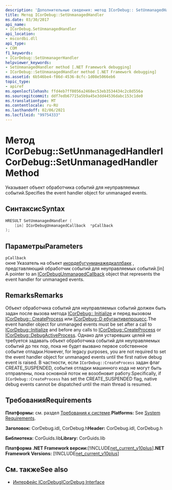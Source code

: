 ```yaml
---
description: 'Дополнительные сведения: метод ICorDebug:: SetUnmanagedHandler'
title: Метод ICorDebug::SetUnmanagedHandler
ms.date: 03/30/2017
api_name:
- ICorDebug.SetUnmanagedHandler
api_location:
- mscordbi.dll
api_type:
- COM
f1_keywords:
- ICorDebug::SetUnmanagerHandler
helpviewer_keywords:
- SetUnmanagedHandler method [.NET Framework debugging]
- ICorDebug::SetUnmanagedHandler method [.NET Framework debugging]
ms.assetid: 6b546be4-f86d-4536-8cfc-1d08e5066eb6
topic_type:
- apiref
ms.openlocfilehash: ffd4eb7ff0056a2468ec53eb3534434c2c8d556a
ms.sourcegitcommit: ddf7edb67715a5b9a45e3dd44536dabc153c1de0
ms.translationtype: MT
ms.contentlocale: ru-RU
ms.lasthandoff: 02/06/2021
ms.locfileid: "99754333"
---
```

# <a name="icordebugsetunmanagedhandler-method"></a><span data-ttu-id="4160a-103">Метод ICorDebug::SetUnmanagedHandler</span><span class="sxs-lookup"><span data-stu-id="4160a-103">ICorDebug::SetUnmanagedHandler Method</span></span>

<span data-ttu-id="4160a-104">Указывает объект обработчика событий для неуправляемых событий.</span><span class="sxs-lookup"><span data-stu-id="4160a-104">Specifies the event handler object for unmanaged events.</span></span>  
  
## <a name="syntax"></a><span data-ttu-id="4160a-105">Синтаксис</span><span class="sxs-lookup"><span data-stu-id="4160a-105">Syntax</span></span>  
  
```cpp  
HRESULT SetUnmanagedHandler (  
    [in] ICorDebugUnmanagedCallback  *pCallback  
);  
```  
  
## <a name="parameters"></a><span data-ttu-id="4160a-106">Параметры</span><span class="sxs-lookup"><span data-stu-id="4160a-106">Parameters</span></span>  

 `pCallback`  
 <span data-ttu-id="4160a-107">окне Указатель на объект [икордебугунманажедкаллбакк](icordebugunmanagedcallback-interface.md) , представляющий обработчик событий для неуправляемых событий.</span><span class="sxs-lookup"><span data-stu-id="4160a-107">[in] A pointer to an [ICorDebugUnmanagedCallback](icordebugunmanagedcallback-interface.md) object that represents the event handler for unmanaged events.</span></span>  
  
## <a name="remarks"></a><span data-ttu-id="4160a-108">Remarks</span><span class="sxs-lookup"><span data-stu-id="4160a-108">Remarks</span></span>  

 <span data-ttu-id="4160a-109">Объект обработчика событий для неуправляемых событий должен быть задан после вызова метода [ICorDebug:: Initialize](icordebug-initialize-method.md) и перед вызовом [ICorDebug:: CreateProcess](icordebug-createprocess-method.md) или [ICorDebug::D ебугактивепроцесс](icordebug-debugactiveprocess-method.md).</span><span class="sxs-lookup"><span data-stu-id="4160a-109">The event handler object for unmanaged events must be set after a call to [ICorDebug::Initialize](icordebug-initialize-method.md) and before any calls to [ICorDebug::CreateProcess](icordebug-createprocess-method.md) or [ICorDebug::DebugActiveProcess](icordebug-debugactiveprocess-method.md).</span></span> <span data-ttu-id="4160a-110">Однако для устаревших целей не требуется задавать объект обработчика событий для неуправляемых событий до тех пор, пока не будет вызвано первое собственное событие отладки.</span><span class="sxs-lookup"><span data-stu-id="4160a-110">However, for legacy purposes, you are not required to set the event handler object for unmanaged events until the first native debug event is raised.</span></span> <span data-ttu-id="4160a-111">В частности, если `ICorDebug::CreateProcess` задан флаг CREATE_SUSPENDED, события отладки машинного кода не могут быть отправлены, пока основной поток не возобновит работу.</span><span class="sxs-lookup"><span data-stu-id="4160a-111">Specifically, if `ICorDebug::CreateProcess` has set the CREATE_SUSPENDED flag, native debug events cannot be dispatched until the main thread is resumed.</span></span>  
  
## <a name="requirements"></a><span data-ttu-id="4160a-112">Требования</span><span class="sxs-lookup"><span data-stu-id="4160a-112">Requirements</span></span>  

 <span data-ttu-id="4160a-113">**Платформы:** см. раздел [Требования к системе](../../get-started/system-requirements.md).</span><span class="sxs-lookup"><span data-stu-id="4160a-113">**Platforms:** See [System Requirements](../../get-started/system-requirements.md).</span></span>  
  
 <span data-ttu-id="4160a-114">**Заголовок:** CorDebug.idl, CorDebug.h</span><span class="sxs-lookup"><span data-stu-id="4160a-114">**Header:** CorDebug.idl, CorDebug.h</span></span>  
  
 <span data-ttu-id="4160a-115">**Библиотека:** CorGuids.lib</span><span class="sxs-lookup"><span data-stu-id="4160a-115">**Library:** CorGuids.lib</span></span>  
  
 <span data-ttu-id="4160a-116">**Платформа .NET Framework версии:**[!INCLUDE[net_current_v10plus](../../../../includes/net-current-v10plus-md.md)]</span><span class="sxs-lookup"><span data-stu-id="4160a-116">**.NET Framework Versions:** [!INCLUDE[net_current_v10plus](../../../../includes/net-current-v10plus-md.md)]</span></span>  
  
## <a name="see-also"></a><span data-ttu-id="4160a-117">См. также</span><span class="sxs-lookup"><span data-stu-id="4160a-117">See also</span></span>

- [<span data-ttu-id="4160a-118">Интерфейс ICorDebug</span><span class="sxs-lookup"><span data-stu-id="4160a-118">ICorDebug Interface</span></span>](icordebug-interface.md)
